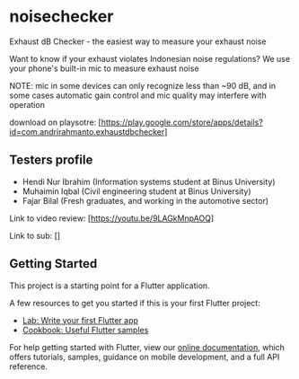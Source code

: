 # noisechecker

Exhaust dB Checker - the easiest way to measure your exhaust noise

Want to know if your exhaust violates Indonesian noise regulations? We use your phone's built-in mic to measure exhaust noise

NOTE: mic in some devices can only recognize less than ~90 dB, and in some cases automatic gain control and mic quality may interfere with operation

download on playsotre: [https://play.google.com/store/apps/details?id=com.andrirahmanto.exhaustdbchecker]

## Testers profile
- Hendi Nur Ibrahim (Information systems student at Binus University)
- Muhaimin Iqbal (Civil engineering student at Binus University)
- Fajar Bilal (Fresh graduates, and working in the automotive sector) 

Link to video review: [https://youtu.be/9LAGkMnpAOQ]

Link to sub: []

## Getting Started

This project is a starting point for a Flutter application.

A few resources to get you started if this is your first Flutter project:

- [Lab: Write your first Flutter app](https://flutter.dev/docs/get-started/codelab)
- [Cookbook: Useful Flutter samples](https://flutter.dev/docs/cookbook)

For help getting started with Flutter, view our
[online documentation](https://flutter.dev/docs), which offers tutorials,
samples, guidance on mobile development, and a full API reference.
